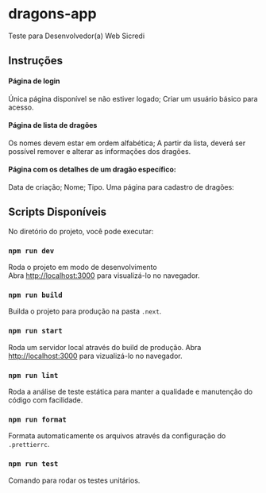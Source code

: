 # dragons-app

Teste para Desenvolvedor(a) Web Sicredi

## Instruções

#### Página de login

Única página disponível se não estiver logado; Criar um usuário básico para
acesso.

#### Página de lista de dragões

Os nomes devem estar em ordem alfabética; A partir da lista, deverá ser possível
remover e alterar as informações dos dragões.

#### Página com os detalhes de um dragão específico:

Data de criação; Nome; Tipo. Uma página para cadastro de dragões:

## Scripts Disponíveis

No diretório do projeto, você pode executar:

### `npm run dev`

Roda o projeto em modo de desenvolvimento<br /> Abra
[http://localhost:3000](http://localhost:3000) para visualizá-lo no navegador.

### `npm run build`

Builda o projeto para produção na pasta `.next`.

### `npm run start`

Roda um servidor local através do build de produção. Abra
[http://localhost:3000](http://localhost:3000) para vizualizá-lo no navegador.

### `npm run lint`

Roda a análise de teste estática para manter a qualidade e manutenção do código
com facilidade.

### `npm run format`

Formata automaticamente os arquivos através da configuração do `.prettierrc`.

### `npm run test`

Comando para rodar os testes unitários.
